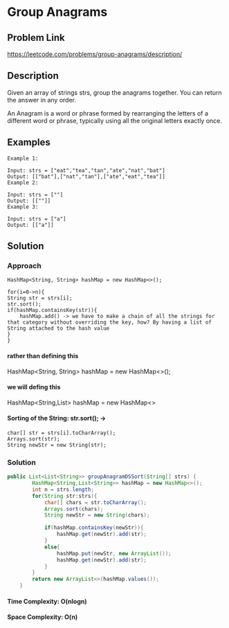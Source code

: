 
# Group Anagrams

## Problem Link
https://leetcode.com/problems/group-anagrams/description/

## Description
Given an array of strings strs, group the anagrams together. You can return the answer in any order.

An Anagram is a word or phrase formed by rearranging the letters of a different word or phrase, typically using all the original letters exactly once.

## Examples 
```
Example 1:

Input: strs = ["eat","tea","tan","ate","nat","bat"]
Output: [["bat"],["nat","tan"],["ate","eat","tea"]]
Example 2:

Input: strs = [""]
Output: [[""]]
Example 3:

Input: strs = ["a"]
Output: [["a"]]
```

## Solution

### Approach
```
HashMap<String, String> hashMap = new HashMap<>(); 

for(i=0->n){
String str = strs[i];
str.sort();
if(hashMap.containsKey(str)){
	hashMap.add() -> we have to make a chain of all the strings for that category without overriding the key, how? By having a list of String attached to the hash value
}
}

```

#### rather than defining this
HashMap<String, String> hashMap = new HashMap<>(); 
#### we will defing this
HashMap<String,List<String>> hashMap = new HashMap<>

#### Sorting of the String: str.sort(); -> 

```
char[] str = strs[i].toCharArray();
Arrays.sort(str);
String newStr = new String(str);

```



### Solution

```java
public List<List<String>> groupAnagramDSSort(String[] strs) {
        HashMap<String,List<String>> hashMap = new HashMap<>();
        int n = strs.length;
        for(String str:strs){
            char[] chars = str.toCharArray();
            Arrays.sort(chars);
            String newStr = new String(chars);

            if(hashMap.containsKey(newStr)){
                hashMap.get(newStr).add(str);
            }
            else{
                hashMap.put(newStr, new ArrayList());
                hashMap.get(newStr).add(str);
            }
        }
        return new ArrayList<>(hashMap.values());
    }
```
#### Time Complexity: O(nlogn)
#### Space Complexity: O(n)